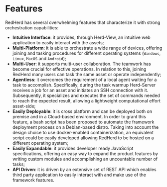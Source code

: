 <h1>Features</h1>

RedHerd has several overwhelming features that characterize it with strong orchestration capabilities:

* **Intuitive Interface**: it provides, through Herd-View, an intuitive web application to easily interact with the assets;
* **Multi-Platform**: it is able to orchestrate a wide range of devices, offering joining and tasking procedures for different operating systems (`Windows`, `Linux`, `MacOS` and `Android`);
* **Multi-User**: it supports multi-user collaboration. The teamwork has become crucial for effective operations. In relation to this, joining RedHerd many users can task the same asset or operate independently;
* **Agentless**: it overcomes the requirement of a local agent waiting for a task to accomplish. Specifically, during the task warmup Herd-Server receives a job for an asset and initiates an SSH connection with it. Subsequently, it specializes and executes the set of commands needed to reach the expected result, allowing a lightweight computational effort asset-side;
* **Easily Deployable**: it is cross platform and can be deployed both on premise and in a Cloud-based environment. In order to grant this feature, a bash script has been proposed to automate the framework deployment process on a Debian-based distro. Taking into account the design choice to use docker-enabled containerization, an equivalent script could be easily developed allowing RedHerd to be hosted on a different operating system;
* **Easily Expandable**: it provides developer ready JavaScript specifications, offering an easy way to expand the product features by writing custom modules and accomplishing an uncountable number of tasks;
* **API Driven**: it is driven by an extensive set of REST API which enables third party application to easily interact with and make use of the framework features.
